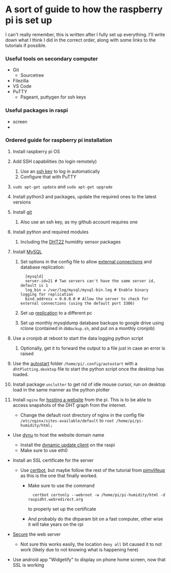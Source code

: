 
# A sort of guide to how the raspberry pi is set up
I can't really remember, this is written after I fully set up everything. I'll write down what I think I did in the correct order, along with some links to the tutorials if possible.

### Useful tools on secondary computer
- Git
  - Sourcetree
- Filezilla
- VS Code
- PuTTY
  - Pageant, puttygen for ssh keys

### Useful packages in raspi
- screen
- 

### Ordered guide for raspberry pi installation

1. Install raspberry pi OS
2. Add SSH capabilities (to login remotely)
   1. Use an [ssh key](https://pimylifeup.com/raspberry-pi-ssh-keys/) to log in automatically
   2. Configure that with PuTTY
3. ```sudo apt-get update``` and ```sudo apt-get upgrade```
4. Install python3 and packages, update the required ones to the latest versions
5. Install [git](https://projects.raspberrypi.org/en/projects/getting-started-with-git)
   1. Also use an ssh key, as my github account requires one
6. Install python and required modules
   1. Including the [DHT22](https://pimylifeup.com/raspberry-pi-humidity-sensor-dht22/) humidity sensor packages
7. Install [MySQL](https://pimylifeup.com/raspberry-pi-mysql/)
   1. Set options in the config file to allow [external connections](https://howtoraspberrypi.com/enable-mysql-remote-connection-raspberry-pi/) and database replication: 

            [mysqld]
            server-id=21 # Two servers can't have the same server id, default is 1
            log_bin = /var/log/mysql/mysql-bin.log # Enable binary logging for replication
            bind_address = 0.0.0.0 # Allow the server to check for external connections (using the default port 3306)
    1. Set up [replication](https://www.digitalocean.com/community/tutorials/how-to-set-up-replication-in-mysql) to a different pc
    2. Set up monthly mysqldump database backups to google drive using rclone (contained in ```dbBackup.sh```, and put on a monthly cronjob)
        

8. Use a cronjob at reboot to start the data logging python script
   1. Optionally, get it to forward the output to a file just in case an error is raised
9.  Use the [autostart](https://learn.sparkfun.com/tutorials/how-to-run-a-raspberry-pi-program-on-startup/method-2-autostart) folder ```/home/pi/.config/autostart``` with a ```dhtPlotting.desktop``` file to start the python script once the desktop has loaded.
10. Install package ```unclutter``` to get rid of idle mouse cursor, run on desktop load in the same manner as the python plotter
11. Install ```nginx``` for [hosting a website](https://pimylifeup.com/raspberry-pi-nginx/) from the pi. This is to be able to access snapshots of the DHT graph from the internet.
    - Change the default root directory of nginx in the config file ```/etc/nginx/sites-available/default``` to ```root /home/pi/pi-humidity/html;```

- Use [dynu](https://www.dynu.com/en-US/ControlPanel/DDNS) to host the website domain name
   - Install the [dynamic update client](https://www.dynu.com/DynamicDNS/IPUpdateClient/DDClient) on the raspi
   - Make sure to use eth0
- Install an SSL certificate for the server
  - Use [certbot](https://certbot.eff.org/lets-encrypt/otherpip-nginx), but maybe follow the rest of the tutorial from [pimylifeup](https://pimylifeup.com/raspberry-pi-ssl-lets-encrypt/) as this is the one that finally worked.
    - Make sure to use the command

            certbot certonly --webroot -w /home/pi/pi-humidity/html -d raspidht.webredirect.org
      to properly set up the certificate
    - And probably do the dhparam bit on a fast computer, other wise it will take years on the rpi

- [Secure](https://arstechnica.com/gadgets/2012/11/how-to-set-up-a-safe-and-secure-web-server/4/) the web server
  - Not sure this works easily, the location ```deny all``` bit caused it to not work (likely due to not knowing what is happening here)
- Use android app "Widgetify" to display on phone home screen, now that SSL is working